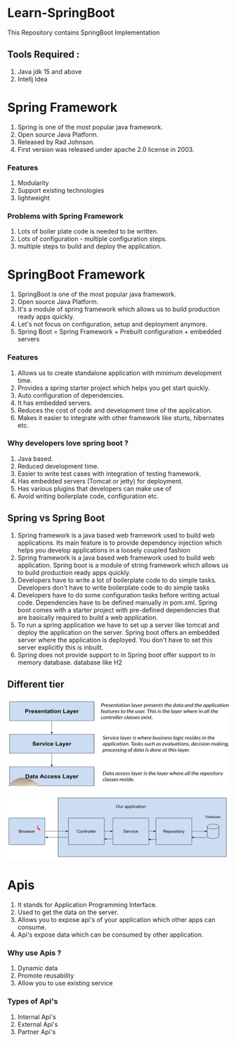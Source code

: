 # Learn-SpringBoot
This Repository contains SpringBoot Implementation

## Tools Required : 
1. Java jdk 15 and above
2. Intellj Idea

# Spring Framework
1. Spring is one of the most popular java framework.
2. Open source Java Platform.
3. Released by Rad Johnson.
4. First version was released under apache 2.0 license in 2003. 

### Features 
1. Modularity
2. Support existing technologies
3. lightweight

### Problems with Spring Framework 
1. Lots of boiler plate code is needed to be written.
2. Lots of configuration - multiple configuration steps.
3. multiple steps to build and deploy the application.

# SpringBoot Framework
1. SpringBoot is one of the most popular java framework.
2. Open source Java Platform.
3. It's a module of spring framework which allows us to build production ready apps quickly.
4. Let's not focus on configuration, setup and deployment anymore.
5. Spring Boot = Spring Framework + Prebuilt configuration + embedded servers

### Features
1. Allows us to create standalone application with minimum development time.
2. Provides a spring starter project which helps you get start quickly.
3. Auto configuration of dependencies.
4. It has embedded servers.
5. Reduces the cost of code and development time of the application.
6. Makes it easier to integrate with other framework like sturts, hibernates etc.


### Why developers love spring boot ?
1. Java based.
2. Reduced development time.
3. Easier to write test cases with integration of testing framework.
4. Has embedded servers (Tomcat or jetty) for deployment. 
5. Has various plugins that developers can make use of
6. Avoid writing boilerplate code, configuration etc.

## Spring vs Spring Boot
1. Spring framework is a java based web framework used to build web applications. Its main feature is to provide dependency injection
   which helps you develop applications in a loosely coupled fashion
2. Spring framework is a java based web framework used to build web application. 
   Spring boot is a module of string framework which allows us to build production ready apps quickly.
3. Developers have to write a lot of boilerplate code to do simple tasks.
   Developers don't have to write boilerplate code to do simple tasks
4. Developers have to do some configuration tasks before writing actual code. Dependencies have to be defined manually in pom.xml.
   Spring boot comes with a starter project with pre-defined dependencies that are basically required to build a web application.
5. To run a spring application we have to set up a server like tomcat and deploy the application on the server.
   Spring boot offers an embedded server where the application is deployed. You don't have to set this server explicitly this is inbuilt.
6. Spring does not provide support to in Spring boot offer support to in memory database. database like H2

## Different tier
![img.png](Content/img.png)

![img_1.png](Content/img_1.png)


# Apis
1. It stands for Application Programming Interface.
2. Used to get the data on the server.
3. Allows you to expose api's of your application which other apps can consume.
4. Api's expose data which can be consumed by other application. 

### Why use Apis ?
1. Dynamic data
2. Promote reusability
3. Allow you to use existing service

### Types of Api's 
1. Internal Api's
2. External Api's
3. Partner Api's
